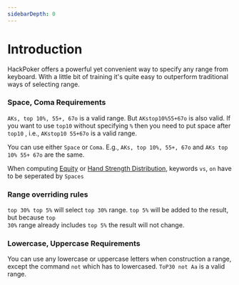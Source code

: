 ```yaml
---
sidebarDepth: 0
---
```

# Introduction

HackPoker offers a powerful yet convenient way to specify any range from keyboard. With a little bit of training it's quite easy to outperform traditional ways of selecting range.

### Space, Coma Requirements

<code>AKs, top 10%, 55+, 67o</code> is a valid range. But <code>AKstop10%55+67o</code> is also valid. 
If you want to use <code>top10</code> without specifying <code>%</code> then you need to put space after <code>top10</code> , i.e., <code>AKstop10 55+67o</code> is a valid range. 

You can use either  <code>Space</code> or  <code>Coma</code>. E.g., <code>AKs, top 10%, 55+, 67o</code> and <code>AKs top 10% 55+ 67o</code> are the same. 

<div class="warning custom-block">
<p>

When computing [Equity](/equitygeneralrules) or [Hand Strength Distribution](/hsdgeneralrules), keywords <code>vs</code>, <code>on</code> have to be seperated by <code>Spaces</code> 
 
</p>
</div>

### Range overriding rules

<code>top 30% top 5%</code> will select <code>top 30%</code> range. <code>top 5%</code> will be added to the result, but because <code>top 30%</code> range already includes <code>top 5%</code> the result will not change.

### Lowercase, Uppercase Requirements

You can use any lowercase or uppercase letters when construction a range, except the command <code>not</code> which has to lowercased. <code>ToP30 not Aa</code> is a valid range. 
